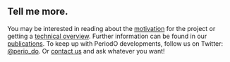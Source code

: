 ## Tell me more.

You may be interested in reading about the [motivation](/motivation/) for the project or getting a [technical overview](/technical-overview/). Further information can be found in our [publications](/publications/). To keep up with PeriodO developments, follow us on Twitter: [\@perio_do](https://twitter.com/perio_do). Or [contact us](/contact/) and ask whatever you want!

